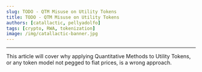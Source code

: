 ```yaml
---
slug: TODO - QTM Misuse on Utility Tokens
title: TODO - QTM Misuse on Utility Tokens
authors: [catallactic, pellyadolfo]
tags: [crypto, RWA, tokenization]
image: /img/catallactic-banner.jpg
---
```

---

This article will cover why applying Quantitative Methods to Utility Tokens, or any token model not pegged to fiat prices, is a wrong approach.

<!-- truncate -->
